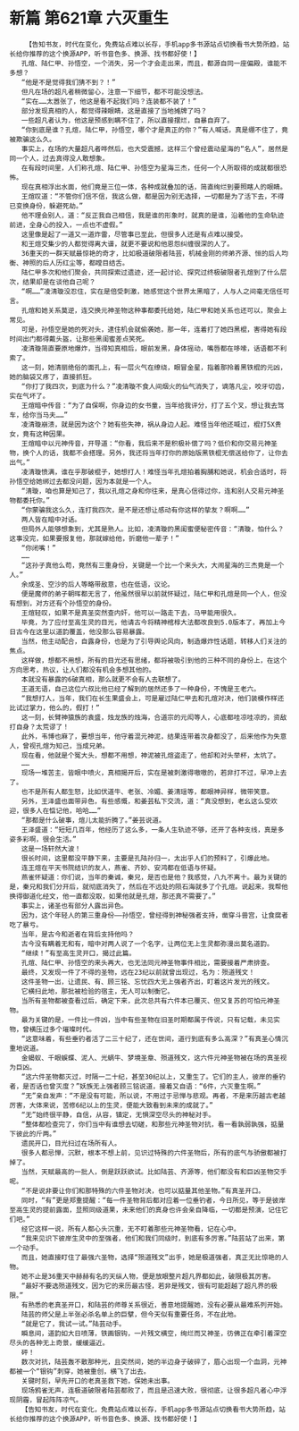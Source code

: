 # 新篇 第621章 六灭重生
        【告知书友，时代在变化，免费站点难以长存，手机app多书源站点切换看书大势所趋，站长给你推荐的这个换源APP，听书音色多、换源、找书都好使！】
       孔煊、陆仁甲、孙悟空，一个消失，另一个才会走出来，而且，都源自同一座偏殿，谁能不多想？
       “他是不是觉得我们猜不到？！”
       但凡在场的超凡者稍微留心，注意一下细节，都不可能没想法。
       “实在……太嚣张了，他这是看不起我们吗？连装都不装了！”
       部分发现真相的人，都觉得辣眼睛，这是直接了当地摊牌了吗？
       一些超凡者认为，他这是预感到瞒不住了，所以直接摆烂，自暴自弃了。
       “你到底是谁？孔煊，陆仁甲，孙悟空，哪个才是真正的你？”有人喊话，真是绷不住了，竟被欺骗这么久。
       事实上，在场的大量超凡者哗然后，也大受震撼，这样三个曾经震动星海的“名人”，居然是同一个人，过去真得没人敢想象。
       在有段时间里，人们称孔煊、陆仁甲、孙悟空为星海三杰，任何一个人所取得的成就都很恐怖。
       现在真相浮出水面，他们竟是三位一体，各种成就叠加的话，简直绚烂到要照瞎人的眼睛。
       王煊叹道：“不管你们信不信，我这么做，都是因为别无选择，一切都是为了活下去，不得已变换身份，躲避死劫。”
       他不理会别人，道：“反正我自己相信，我是谁的形象时，就真的是谁，沿着他的生命轨迹前进，全身心的投入，一点也不虚假。”
       这里像是起了一道又一道炸雷，尽管事已至此，但很多人还是有点难以接受。
       和王煊交集少的人都觉得离大谱，就更不要说和他恩怨纠缠很深的人了。
       36重天的一群天赋最惊艳的奇才，比如极道破限者陆芸，机械金刚的师弟齐源、恒的后人均衡、神照的后人历红尘等，都瞠目结舌。
       陆仁甲多次和他们聚会，共同探索过遗迹，还一起讨论、探究过终极破限者孔煊到了什么层次，结果却是在谈他自己呢？
       “啊……”凌清璇没忍住，实在是倍受刺激，她感觉这个世界太黑暗了，人与人之间毫无信任可言。
       孔煊和她关系莫逆，连交换元神圣物这种事都委托给她，陆仁甲和她关系也还可以，聚会上常见。
       可是，孙悟空是她的死对头，逮住机会就偷袭她，那一年，连着打了她四黑棍，害得她有段时间出门都得戴头盔，让那些黑闺蜜差点笑死。
       凌清璇简直要原地爆炸，当得知真相后，眼前发黑，身体摇动，嘴唇都在哆嗦，话语都不利索了。
       这一刻，她清丽绝俗的面孔上，有一层火气在缭绕，眼冒金星，指着那拎着黑铁棍的元凶，她的脑袋又疼了，直接抓狂。
       “你打了我四次，到底为什么？”凌清璇不食人间烟火的仙气消失了，谪落凡尘，咬牙切齿，实在气坏了。
       王煊暗中传音：“为了自保啊，你身边的女书童，当年给我评分，打了五个叉，想让我去驾车，给你当马夫……”
       凌清璇崩溃，就是因为这个？她有些失神，祸从身边人起。难怪当年他还喊过，棍打5X贵女，竟有这种因果。
       王煊暗中以元神传音，开导道：“你看，我后来不是积极补偿了吗？低价和你交易元神圣物，换个人的话，我都不会搭理。另外，我还将当年打你的原始版黑铁棍无偿送给你了，让你去出气。”
       凌清璇愤满，谁在乎那破棍子，她想打人！难怪当年孔煊拍着胸脯和她说，机会合适时，将孙悟空给她绑过去都没问题，因为本就是一个人。
       “清璇，咱也算是知己了，我以孔煊之身和你往来，是真心信得过你，连和别人交易元神圣物都委托你。”
       “你蒙骗我这么久，连打我四次，是不是还想让感动有你这样的挚友？啊啊……”
       两人皆在暗中对话。
       但局外人能够想象到，尤其是熟人。比如，凌清璇的黑闺蜜便秘密传音：“清璇，怕什么？这事没完，如果要报复他，那就嫁给他，折磨他一辈子！”
       “你闭嘴！”
       ……
       “这孙子真他么苟，竟然有三重身份，关键是一个比一个来头大，大闹星海的三杰竟是一个人。”
       余成圣、空沙的后人等略带敌意，也在低语，议论。
       便是魔师的弟子朝晖都无言了，他虽然很早以前就怀疑过，陆仁甲和孔煊是同一个人，但没有想到，对方还有个孙悟空的身份。
       王煊轻叹，如果不是真圣突然查内奸，他可以一路走下去，马甲能用很久。
       毕竟，为了应付至高生灵的目光，他请古今将精神棺椁大法都改良到5.0版本了，再加上今日古今在这里以道韵覆盖，他没那么容易暴露。
       当然，他主动配合，自露身份，也是为了引导舆论风向，制造爆炸性话题，转移人们关注的焦点。
       这样做，想都不用想，所有的目光还有思绪，都将被吸引到他的三种不同的身份上，在这个方向思考，热议，让人们都没有机会多想其他的。
       本就没有暴露的6破真相，那么就更不会有人去联想了。
       王道无语，自己这位六叔比他已经了解到的居然还多了一种身份，不愧是王老六。
       “我想打人，当年，我们在长生果盛会上，可是雇过陆仁甲去和孔煊对决，他们装模作样还比试过掌力，他么的，假打！”
       这一刻，长臂神猿族的袁盛，烛龙族的烛海，合道宗的元闳等人，心底都哇凉哇凉的，资敌打自身？太荒谬了！
       此外，韦博也麻了，要想当年，他守着混元神泥，结果连带着次身都没了，后来他作为失意人，曾视孔煊为知己，当成兄弟。
       现在看，他就是个冤大头，想都不用想，神泥被孔煊盗走了，他却和对头举杯，太坑了。
       ……
       现场一堆苦主，皆眼中喷火，真相揭开后，实在是被刺激得嗷嗷的，若非打不过，早冲上去了。
       也不是所有人都生怒，比如伏道牛、老张、冷媚、姜清瑶等，都眼神异样，微带笑意。
       另外，王泽盛也面带异色，有些感慨，和姜芸私下交流，道：“真没想到，老幺这么受欢迎，很多人在惦记他，哈哈……”
       “那都是什么破事，煊儿太能折腾了。”姜芸说道。
       王泽盛道：“短短几百年，他经历了这么多，一条人生轨迹不够，还开了各种支线，真是多姿多彩啊，很会生活。”
       这是一场轩然大波！
       很长时间，这里都没平静下来，主要是孔陆孙归一，太出乎人们的预料了，引爆此地。
       连王煊在平天书院结识的友人，燕雀、齐妙、安鸿都在低语与怀疑。
       燕雀怀疑道：你们说，当年的秦诚，秦兄，是否也是他？我感觉，八九不离十。最为关键的是，秦兄和我们分开后，就彻底消失了，然后在不远处的陨石海就多了个孔煊。说起来，我帮他换得御道化经文，他一直都没取，如果他就是孔煊，那还真不需要了。”
       事实上，诸圣也有部分人露出异色。
       因为，这个年轻人的第三重身份——孙悟空，曾经得到神秘强者支持，凿穿斗兽宫，让食腐者吃了暴亏。
       当年，是古今和逝者在背后支持他吗？
       古今没有瞒着无和有，暗中对两人说了一个名字，让两位无上生灵都弥漫出莫名道韵。
       “继续！”有至高生灵开口，揭过此篇。
       孔煊、陆仁甲、孙悟空的来头再大，也无法同元神圣物事件相比，需要接着严肃排查。
       最终，又发现一件了不得的圣物，远在23纪以前就曾出现过，名为：殒道残文！
       这件圣物一出，让遗民、有、顾三铭、忘忧四大无上强者齐出，盯着这片发光的残文。
       它横扫此地，那批被检验的宿主，无人可以制衡它。
       当所有圣物都被查看过后，确定下来，此次总共有六件本已覆灭、但又复苏的可怕元神圣物。
       最为关键的是，一件比一件凶，当中有些圣物在旧圣时期都属于传说，只有记载，未见实物，曾横压过多个璀璨时代。
       “这意味着，有些垂钓者活了二三十纪了，还在世间，道行到底有多么高深？”有真圣心情沉重地说道。
       金蝎蚁、千眼蜈蝶、泥人、光蜗牛、梦境圣章、殒道残文，这六件元神圣物被在场的真圣视为巨凶。
       “这六件圣物都灭过，时隔一二十纪，甚至30纪以上，又重生了。它们的主人，彼岸的垂钓者，是否话也曾灭度？”妖族无上强者顾三铭说道，接着又自语：“6件，六灭重生啊。”
       “无”亲自发声：“不是没有可能，所以说，不用过于忌惮与悲观。再者，不是来历越古老越厉害，大体来说，苦修6纪以上的生灵，便能大致看到未来的成就了。”
       “无”始终很平静，自信，从容，镇定，无惧深空尽头的神秘对手。
       “整体都检查完了，你们当中有谁想去切磋，和那些元神圣物对抗，看一看孰弱孰强，掂量下彼此的斤两。”
       遗民开口，目光扫过在场所有人。
       很多人都忌惮，沉默，根本不想上前，见识过特殊的六件圣物后，所有的底气与骄傲都被打掉了。
       当然，天赋最高的一批人，倒是跃跃欲试。比如陆芸、齐源等，他们都没有和巨凶圣物交手呢。
       “不是说非要让你们和那特殊的六件圣物对决，也可以掂量其他圣物。”有真圣开口。
       同时，“有”更是郑重提醒：“每一件圣物背后都对应着一位垂钓者，今日所见，等于是彼岸至高生灵的提前露面，显照同级道果，未来他们的真身也许会亲自降临，一切都是预演，记住它们吧。”
       经它这样一说，所有人都心头沉重，无不盯着那些元神圣物看，记在心中。
       “我来见识下彼岸生灵中的至强者，他们和我们同级时，到底有多厉害。”陆芸站了出来，第一个动手。
       而且，她直接盯住了最强六圣物，选择“殒道残文”出手，她是极道强者，真正无比惊艳的人物。
       她不止是36重天中赫赫有名的天纵人物，便是放眼整片超凡界都如此，破限极其厉害。
       “最好不要选殒道残文，因为它的来历最古怪，若非是残文，很有可能超越了超凡界的极限。”
       有熟悉的老真圣开口，和陆芸的师尊关系很近，善意地提醒她，没有必要从最难系列开始。
       陆芸的师父是上半张必杀名单上的巨擘，但今天似有重要任务，不在此地。
       “就是它了，我试一试。”陆芸动手。
       瞬息间，道韵如大日喷薄，铁画银钩，一片残文横空，绚烂而又神圣，彷佛正在牵引着深空尽头的各种无上奇景，缓缓逼近。
       砰！
       数次对抗，陆芸轰不散那种光，且突然间，她的半边身子破碎了，眉心出现一个血洞，元神都被一个“银钩”刺穿，她被重创，横飞了出去。
       关键时刻，早先开口的老真圣救下她，保她未出事。
       现场鸦雀无声，连极道破限者陆芸都败了，而且是迅速大败，很彻底，让很多超凡者心中浮现阴霾，冒起阵阵凉气。
       【告知书友，时代在变化，免费站点难以长存，手机app多书源站点切换看书大势所趋，站长给你推荐的这个换源APP，听书音色多、换源、找书都好使！】